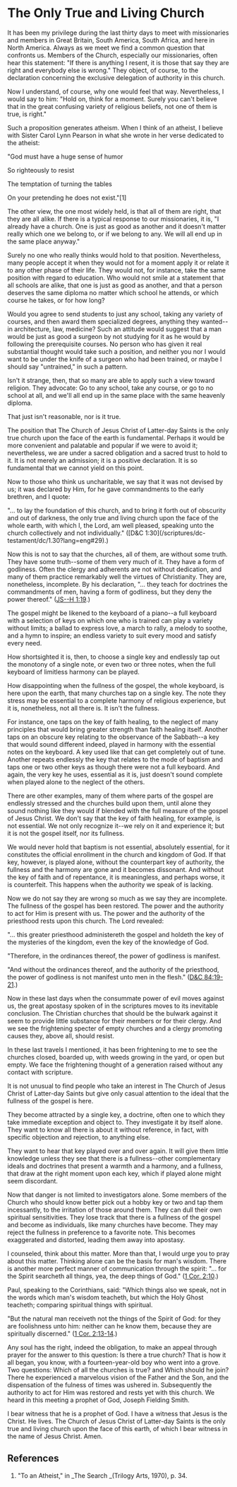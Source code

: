 # The Only True and Living Church

It has been my privilege during the last thirty days to meet with missionaries
and members in Great Britain, South America, South Africa, and here in North
America. Always as we meet we find a common question that confronts us.
Members of the Church, especially our missionaries, often hear this statement:
"If there is anything I resent, it is those that say they are right and
everybody else is wrong." They object, of course, to the declaration
concerning the exclusive delegation of authority in this church.

Now I understand, of course, why one would feel that way. Nevertheless, I
would say to him: "Hold on, think for a moment. Surely you can't believe that
in the great confusing variety of religious beliefs, not one of them is true,
is right."

Such a proposition generates atheism. When I think of an atheist, I believe
with Sister Carol Lynn Pearson in what she wrote in her verse dedicated to the
atheist:

"God must have a huge sense of humor

So righteously to resist

The temptation of turning the tables

On your pretending he does not exist."[1]

The other view, the one most widely held, is that all of them are right, that
they are all alike. If there is a typical response to our missionaries, it is,
"I already have a church. One is just as good as another and it doesn't matter
really which one we belong to, or if we belong to any. We will all end up in
the same place anyway."

Surely no one who really thinks would hold to that position. Nevertheless,
many people accept it when they would not for a moment apply it or relate it
to any other phase of their life. They would not, for instance, take the same
position with regard to education. Who would not smile at a statement that all
schools are alike, that one is just as good as another, and that a person
deserves the same diploma no matter which school he attends, or which course
he takes, or for how long?

Would you agree to send students to just any school, taking any variety of
courses, and then award them specialized degrees, anything they wanted--in
architecture, law, medicine? Such an attitude would suggest that a man would
be just as good a surgeon by not studying for it as he would by following the
prerequisite courses. No person who has given it real substantial thought
would take such a position, and neither you nor I would want to be under the
knife of a surgeon who had been trained, or maybe I should say "untrained," in
such a pattern.

Isn't it strange, then, that so many are able to apply such a view toward
religion. They advocate: Go to any school, take any course, or go to no school
at all, and we'll all end up in the same place with the same heavenly diploma.

That just isn't reasonable, nor is it true.

The position that The Church of Jesus Christ of Latter-day Saints is the only
true church upon the face of the earth is fundamental. Perhaps it would be
more convenient and palatable and popular if we were to avoid it;
nevertheless, we are under a sacred obligation and a sacred trust to hold to
it. It is not merely an admission; it is a positive declaration. It is so
fundamental that we cannot yield on this point.

Now to those who think us uncharitable, we say that it was not devised by us;
it was declared by Him, for he gave commandments to the early brethren, and I
quote:

"... to lay the foundation of this church, and to bring it forth out of
obscurity and out of darkness, the only true and living church upon the face
of the whole earth, with which I, the Lord, am well pleased, speaking unto the
church collectively and not individually." ([D&amp;C 1:30](/scriptures/dc-
testament/dc/1.30?lang=eng#29).)

Now this is not to say that the churches, all of them, are without some truth.
They have some truth--some of them very much of it. They have a form of
godliness. Often the clergy and adherents are not without dedication, and many
of them practice remarkably well the virtues of Christianity. They are,
nonetheless, incomplete. By his declaration, "... they teach for doctrines the
commandments of men, having a form of godliness, but they deny the power
thereof." ([JS--H 1:19](/scriptures/pgp/js-h/1.19?lang=eng#18).)

The gospel might be likened to the keyboard of a piano--a full keyboard with a
selection of keys on which one who is trained can play a variety without
limits; a ballad to express love, a march to rally, a melody to soothe, and a
hymn to inspire; an endless variety to suit every mood and satisfy every need.

How shortsighted it is, then, to choose a single key and endlessly tap out the
monotony of a single note, or even two or three notes, when the full keyboard
of limitless harmony can be played.

How disappointing when the fullness of the gospel, the whole keyboard, is here
upon the earth, that many churches tap on a single key. The note they stress
may be essential to a complete harmony of religious experience, but it is,
nonetheless, not all there is. It isn't the fullness.

For instance, one taps on the key of faith healing, to the neglect of many
principles that would bring greater strength than faith healing itself.
Another taps on an obscure key relating to the observance of the Sabbath--a
key that would sound different indeed, played in harmony with the essential
notes on the keyboard. A key used like that can get completely out of tune.
Another repeats endlessly the key that relates to the mode of baptism and taps
one or two other keys as though there were not a full keyboard. And again, the
very key he uses, essential as it is, just doesn't sound complete when played
alone to the neglect of the others.

There are other examples, many of them where parts of the gospel are endlessly
stressed and the churches build upon them, until alone they sound nothing like
they would if blended with the full measure of the gospel of Jesus Christ. We
don't say that the key of faith healing, for example, is not essential. We not
only recognize it--we rely on it and experience it; but it is not the gospel
itself, nor its fullness.

We would never hold that baptism is not essential, absolutely essential, for
it constitutes the official enrollment in the church and kingdom of God. If
that key, however, is played alone, without the counterpart key of authority,
the fullness and the harmony are gone and it becomes dissonant. And without
the key of faith and of repentance, it is meaningless, and perhaps worse, it
is counterfeit. This happens when the authority we speak of is lacking.

Now we do not say they are wrong so much as we say they are incomplete. The
fullness of the gospel has been restored. The power and the authority to act
for Him is present with us. The power and the authority of the priesthood
rests upon this church. The Lord revealed:

"... this greater priesthood administereth the gospel and holdeth the key of the
mysteries of the kingdom, even the key of the knowledge of God.

"Therefore, in the ordinances thereof, the power of godliness is manifest.

"And without the ordinances thereof, and the authority of the priesthood, the
power of godliness is not manifest unto men in the flesh." ([D&amp;C
84:19-21](/scriptures/dc-testament/dc/84.19-21?lang=eng#18).)

Now in these last days when the consummate power of evil moves against us, the
great apostasy spoken of in the scriptures moves to its inevitable conclusion.
The Christian churches that should be the bulwark against it seem to provide
little substance for their members or for their clergy. And we see the
frightening specter of empty churches and a clergy promoting causes they,
above all, should resist.

In these last travels I mentioned, it has been frightening to me to see the
churches closed, boarded up, with weeds growing in the yard, or open but
empty. We face the frightening thought of a generation raised without any
contact with scripture.

It is not unusual to find people who take an interest in The Church of Jesus
Christ of Latter-day Saints but give only casual attention to the ideal that
the fullness of the gospel is here.

They become attracted by a single key, a doctrine, often one to which they
take immediate exception and object to. They investigate it by itself alone.
They want to know all there is about it without reference, in fact, with
specific objection and rejection, to anything else.

They want to hear that key played over and over again. It will give them
little knowledge unless they see that there is a fullness--other complementary
ideals and doctrines that present a warmth and a harmony, and a fullness, that
draw at the right moment upon each key, which if played alone might seem
discordant.

Now that danger is not limited to investigators alone. Some members of the
Church who should know better pick out a hobby key or two and tap them
incessantly, to the irritation of those around them. They can dull their own
spiritual sensitivities. They lose track that there is a fullness of the
gospel and become as individuals, like many churches have become. They may
reject the fullness in preference to a favorite note. This becomes exaggerated
and distorted, leading them away into apostasy.

I counseled, think about this matter. More than that, I would urge you to pray
about this matter. Thinking alone can be the basis for man's wisdom. There is
another more perfect manner of communication through the spirit: "... for the
Spirit searcheth all things, yea, the deep things of God." ([1 Cor.
2:10](/scriptures/nt/1-cor/2.10?lang=eng#9).)

Paul, speaking to the Corinthians, said: "Which things also we speak, not in
the words which man's wisdom teacheth, but which the Holy Ghost teacheth;
comparing spiritual things with spiritual.

"But the natural man receiveth not the things of the Spirit of God: for they
are foolishness unto him: neither can he know them, because they are
spiritually discerned." ([1 Cor.
2:13-14](/scriptures/nt/1-cor/2.13-14?lang=eng#12).)

Any soul has the right, indeed the obligation, to make an appeal through
prayer for the answer to this question: Is there a true church? That is how it
all began, you know, with a fourteen-year-old boy who went into a grove. Two
questions: Which of all the churches is true? and Which should he join? There
he experienced a marvelous vision of the Father and the Son, and the
dispensation of the fulness of times was ushered in. Subsequently the
authority to act for Him was restored and rests yet with this church. We heard
in this meeting a prophet of God, Joseph Fielding Smith.

I bear witness that he is a prophet of God. I have a witness that Jesus is the
Christ. He lives. The Church of Jesus Christ of Latter-day Saints is the only
true and living church upon the face of this earth, of which I bear witness in
the name of Jesus Christ. Amen.

## References

  1. "To an Atheist," in _The Search _(Trilogy Arts, 1970), p. 34.


